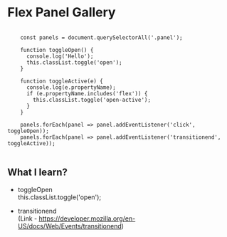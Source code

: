 # Flex Panel Gallery

<pre>
<code>
    const panels = document.querySelectorAll('.panel');

    function toggleOpen() {
      console.log('Hello');
      this.classList.toggle('open');
    }

    function toggleActive(e) {
      console.log(e.propertyName);
      if (e.propertyName.includes('flex')) {
        this.classList.toggle('open-active');
      }
    }

    panels.forEach(panel => panel.addEventListener('click', toggleOpen));
    panels.forEach(panel => panel.addEventListener('transitionend', toggleActive));
</code>
</pre>

## What I learn?
- toggleOpen<br>
this.classList.toggle('open');

- transitionend <br>
(Link - https://developer.mozilla.org/en-US/docs/Web/Events/transitionend)